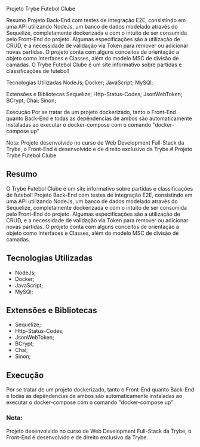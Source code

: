 Projeto Trybe Futebol Clube

Resumo 
Projeto Back-End com testes de integração E2E, consistindo em uma API utilizando NodeJs, um banco de dados modelado através do
Sequelize, completamente dockerizada e com o intuito de ser consumida pelo Front-End do projeto. Algumas especificações são a 
utilização de CRUD, e a necessidade de validação via Token para remover ou adicionar novas partidas. O projeto conta com alguns 
conceitos de orientação a objeto como Interfaces e Classes, além do modelo MSC de divisão de camadas. 
O Trybe Futebol Clube é um site informativo sobre partidas e classificações de futebol!

Tecnologias Utilizadas
NodeJs;
Docker;
JavaScript;
MySQl;

Extensões e Bibliotecas
Sequelize;
Http-Status-Codes;
JsonWebToken;
BCrypt;
Chai;
Sinon;

Execução
Por se tratar de um projeto dockerizado, tanto o Front-End quanto Back-End e todas as depêndencias de ambos são automaticamente instaladas
ao executar o docker-compose com o comando "docker-compose up"


Nota:
 Projeto desenvolvido no curso de Web Development Full-Stack da Trybe, o Front-End é desenvolvido e de direito exclusivo da Trybe.# Projeto Trybe Futebol Clube

## Resumo 
O Trybe Futebol Clube é um site informativo sobre partidas e classificações de futebol!
Projeto Back-End com testes de integração E2E, consistindo em uma API utilizando NodeJs, um banco de dados modelado através do Sequelize, completamente dockerizada e com o intuito de ser consumida pelo Front-End do projeto. Algumas especificações são a utilização de CRUD, e a necessidade de validação via Token para remover ou adicionar novas partidas. O projeto conta com alguns conceitos de orientação a objeto como Interfaces e Classes, além do modelo MSC de divisão de camadas. 

## Tecnologias Utilizadas
- NodeJs;
- Docker;
- JavaScript;
- MySQl;

## Extensões e Bibliotecas
- Sequelize;
- Http-Status-Codes;
- JsonWebToken;
- BCrypt;
- Chai;
- Sinon;

## Execução
Por se tratar de um projeto dockerizado, tanto o Front-End quanto Back-End e todas as depêndencias de ambos são automaticamente instaladas ao executar o docker-compose com o comando "docker-compose up"


### Nota:
 Projeto desenvolvido no curso de Web Development Full-Stack da Trybe, o Front-End é desenvolvido e de direito exclusivo da Trybe.

